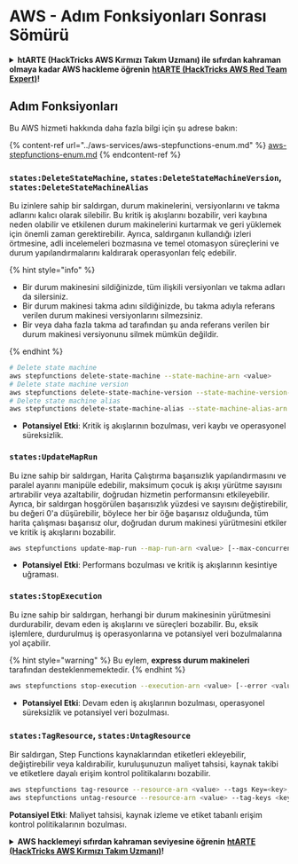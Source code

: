 # AWS - Adım Fonksiyonları Sonrası Sömürü

<details>

<summary><strong>htARTE (HackTricks AWS Kırmızı Takım Uzmanı) ile sıfırdan kahraman olmaya kadar AWS hackleme öğrenin</strong> <a href="https://training.hacktricks.xyz/courses/arte"><strong>htARTE (HackTricks AWS Red Team Expert)</strong></a><strong>!</strong></summary>

HackTricks'i desteklemenin diğer yolları:

* **Şirketinizi HackTricks'te reklamını görmek istiyorsanız** veya **HackTricks'i PDF olarak indirmek istiyorsanız** [**ABONELİK PLANLARI**]'na göz atın (https://github.com/sponsors/carlospolop)!
* [**Resmi PEASS & HackTricks ürünlerini**](https://peass.creator-spring.com) edinin
* [**The PEASS Family**](https://opensea.io/collection/the-peass-family) koleksiyonumuzu keşfedin, özel [**NFT'lerimiz**](https://opensea.io/collection/the-peass-family)
* **Katılın** 💬 [**Discord grubuna**](https://discord.gg/hRep4RUj7f) veya [**telegram grubuna**](https://t.me/peass) veya bizi **Twitter** 🐦 [**@hacktricks_live**](https://twitter.com/hacktricks_live)** takip edin**.
* **Hacking püf noktalarınızı paylaşarak PR'lar göndererek** [**HackTricks**](https://github.com/carlospolop/hacktricks) ve [**HackTricks Cloud**](https://github.com/carlospolop/hacktricks-cloud) github depolarına katkıda bulunun.

</details>

## Adım Fonksiyonları

Bu AWS hizmeti hakkında daha fazla bilgi için şu adrese bakın:

{% content-ref url="../aws-services/aws-stepfunctions-enum.md" %}
[aws-stepfunctions-enum.md](../aws-services/aws-stepfunctions-enum.md)
{% endcontent-ref %}

### `states:DeleteStateMachine`, `states:DeleteStateMachineVersion`, `states:DeleteStateMachineAlias`

Bu izinlere sahip bir saldırgan, durum makinelerini, versiyonlarını ve takma adlarını kalıcı olarak silebilir. Bu kritik iş akışlarını bozabilir, veri kaybına neden olabilir ve etkilenen durum makinelerini kurtarmak ve geri yüklemek için önemli zaman gerektirebilir. Ayrıca, saldırganın kullandığı izleri örtmesine, adli incelemeleri bozmasına ve temel otomasyon süreçlerini ve durum yapılandırmalarını kaldırarak operasyonları felç edebilir.

{% hint style="info" %}

- Bir durum makinesini sildiğinizde, tüm ilişkili versiyonları ve takma adları da silersiniz.
- Bir durum makinesi takma adını sildiğinizde, bu takma adıyla referans verilen durum makinesi versiyonlarını silmezsiniz.
- Bir veya daha fazla takma ad tarafından şu anda referans verilen bir durum makinesi versiyonunu silmek mümkün değildir.

{% endhint %}
```bash
# Delete state machine
aws stepfunctions delete-state-machine --state-machine-arn <value>
# Delete state machine version
aws stepfunctions delete-state-machine-version --state-machine-version-arn <value>
# Delete state machine alias
aws stepfunctions delete-state-machine-alias --state-machine-alias-arn <value>
```
- **Potansiyel Etki**: Kritik iş akışlarının bozulması, veri kaybı ve operasyonel süreksizlik.

### `states:UpdateMapRun`

Bu izne sahip bir saldırgan, Harita Çalıştırma başarısızlık yapılandırmasını ve paralel ayarını manipüle edebilir, maksimum çocuk iş akışı yürütme sayısını artırabilir veya azaltabilir, doğrudan hizmetin performansını etkileyebilir. Ayrıca, bir saldırgan hoşgörülen başarısızlık yüzdesi ve sayısını değiştirebilir, bu değeri 0'a düşürebilir, böylece her bir öğe başarısız olduğunda, tüm harita çalışması başarısız olur, doğrudan durum makinesi yürütmesini etkiler ve kritik iş akışlarını bozabilir.
```bash
aws stepfunctions update-map-run --map-run-arn <value> [--max-concurrency <value>] [--tolerated-failure-percentage <value>] [--tolerated-failure-count <value>]
```
- **Potansiyel Etki**: Performans bozulması ve kritik iş akışlarının kesintiye uğraması.

### `states:StopExecution`

Bu izne sahip bir saldırgan, herhangi bir durum makinesinin yürütmesini durdurabilir, devam eden iş akışlarını ve süreçleri bozabilir. Bu, eksik işlemlere, durdurulmuş iş operasyonlarına ve potansiyel veri bozulmalarına yol açabilir.

{% hint style="warning" %}
Bu eylem, **express durum makineleri** tarafından desteklenmemektedir.
{% endhint %}
```bash
aws stepfunctions stop-execution --execution-arn <value> [--error <value>] [--cause <value>]
```
- **Potansiyel Etki**: Devam eden iş akışlarının bozulması, operasyonel süreksizlik ve potansiyel veri bozulması.

### `states:TagResource`, `states:UntagResource`

Bir saldırgan, Step Functions kaynaklarından etiketleri ekleyebilir, değiştirebilir veya kaldırabilir, kuruluşunuzun maliyet tahsisi, kaynak takibi ve etiketlere dayalı erişim kontrol politikalarını bozabilir.
```bash
aws stepfunctions tag-resource --resource-arn <value> --tags Key=<key>,Value=<value>
aws stepfunctions untag-resource --resource-arn <value> --tag-keys <key>
```
**Potansiyel Etki**: Maliyet tahsisi, kaynak izleme ve etiket tabanlı erişim kontrol politikalarının bozulması.

<details>

<summary><strong>AWS hacklemeyi sıfırdan kahraman seviyesine öğrenin</strong> <a href="https://training.hacktricks.xyz/courses/arte"><strong>htARTE (HackTricks AWS Kırmızı Takım Uzmanı)</strong></a><strong>!</strong></summary>

HackTricks'ı desteklemenin diğer yolları:

* **Şirketinizi HackTricks'te reklamını görmek istiyorsanız** veya **HackTricks'i PDF olarak indirmek istiyorsanız** [**ABONELİK PLANLARI**]'na göz atın (https://github.com/sponsors/carlospolop)!
* [**Resmi PEASS & HackTricks ürünleri**]'ni edinin (https://peass.creator-spring.com)
* [**The PEASS Ailesi**]'ni keşfedin (https://opensea.io/collection/the-peass-family), özel [**NFT'ler**] koleksiyonumuz (https://opensea.io/collection/the-peass-family)
* **Katılın** 💬 [**Discord grubuna**] (https://discord.gg/hRep4RUj7f) veya [**telegram grubuna**] veya bizi **Twitter** 🐦 [**@hacktricks_live**] (https://twitter.com/hacktricks_live)**'da takip edin.**
* **Hacking püf noktalarınızı paylaşarak PR göndererek** [**HackTricks**] (https://github.com/carlospolop/hacktricks) ve [**HackTricks Cloud**] (https://github.com/carlospolop/hacktricks-cloud) github depolarına.

</details>
